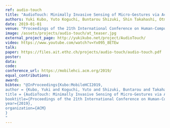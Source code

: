 ```yaml
---
ref: audio-touch
title: "AudioTouch: Minimally Invasive Sensing of Micro-Gestures via Active Bio-Acoustic Sensing"
authors: Yuki Kubo, Yuto Koguchi, Buntarou Shizuki, Shin Takahashi, Otmar Hilliges
date: 2019-01-01
venue: "Proceedings of the 21th International Conference on Human-Computer Interaction with Mobile Devices and Services"
image: /assets/projects/audio-touch/at_teaser.jpg
external_project_page: http://yukikubo.net/project/AudioTouch/
video: https://www.youtube.com/watch?v=Yx095_8ETEw
talk: 
paper: https://files.ait.ethz.ch/projects/audio-touch/audio-touch.pdf
poster: 
data: 
code: 
conference_url: https://mobilehci.acm.org/2019/
equal_contributions: 
award: 
bibtex: "@InProceedings{Kubo:MobileHCI2019,
author = {Kubo, Yuki and Koguchi, Yuto and Shizuki, Buntarou and Takahashi, Shin and Hilliges, Otmar},
title = {AudioTouch: Minimally Invasive Sensing of Micro-Gestures via Active Bio-Acoustic Sensing},
booktitle={Proceedings of the 21th International Conference on Human-Computer Interaction with Mobile Devices and Services},
year={2019},
organization={ACM}
}
"
---
```

